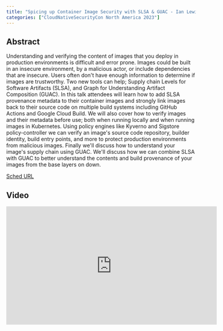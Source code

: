 ```yaml
---
title: "Spicing up Container Image Security with SLSA & GUAC - Ian Lewis, Google"
categories: ["CloudNativeSecurityCon North America 2023"]
---
```


## Abstract

Understanding and verifying the content of images that you deploy in production environments is difficult and error prone. Images could be built in an insecure environment, by a malicious actor, or include dependencies that are insecure. Users often don't have enough information to determine if images are trustworthy. Two new tools can help; Supply chain Levels for Software Artifacts (SLSA), and Graph for Understanding Artifact Composition (GUAC). In this talk attendees will learn how to add SLSA provenance metadata to their container images and strongly link images back to their source code on multiple build systems including GitHub Actions and Google Cloud Build. We will also cover how to verify images and their metadata before use; both when running locally and when running images in Kubernetes. Using policy engines like Kyverno and Sigstore policy-controller we can verify an image's source code repository, builder identity, build entry points, and more to protect production environments from malicious images. Finally we'll discuss how to understand your image's supply chain using GUAC. We'll discuss how we can combine SLSA with GUAC to better understand the contents and build provenance of your images from the base layers on down.

[Sched URL](https://cloudnativesecurityconna23.sched.com/event/e23128c94281acaa2b072c499cf6c94e)

## Video

<iframe width='560' height='315' src='https://www.youtube.com/embed/32IhwdAe0yI' frameborder='0' allow='accelerometer; autoplay; encrypted-media; gyroscope; picture-in-picture' allowfullscreen></iframe>
